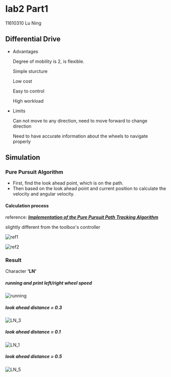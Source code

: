 # lab2 Part1

11610310  Lu Ning

## Differential Drive

- Advantages

  Degree of mobility is 2, is flexible.

  Simple sturcture

  Low cost

  Easy to control

  High workload

  

- Limits

  Can not move to any direction, need to move forward to change direction

  Need to have accurate information about the wheels to navigate properly

## Simulation

### Pure Pursuit Algorithm

- First, find the look ahead point, which is on the path.
- Then based on the look ahead point and current position to calculate the velocity and angular velocity.



#### Calculation process 

reference: [***Implementation of the Pure Pursuit Path Tracking Algorithm*** ](https://www.ri.cmu.edu/pub_files/pub3/coulter_r_craig_1992_1/coulter_r_craig_1992_1.pdf)

slightly different from the toolbox's controller

![ref1](/home/luning/workspace/IR/lab2_part1/ref1.png)



![ref2](/home/luning/workspace/IR/lab2_part1/ref2.png)



### Result

Character **'LN'**

##### running and print left/right wheel speed



![running](/home/luning/workspace/IR/lab2_part1/running.png)

##### look ahead distance = 0.3



![LN_3](/home/luning/workspace/IR/lab2_part1/LN_3.jpg)

##### look ahead distance = 0.1

![LN_1](/home/luning/workspace/IR/lab2_part1/LN_1.jpg)

##### look ahead distance = 0.5

![LN_5](/home/luning/workspace/IR/lab2_part1/LN_5.jpg)